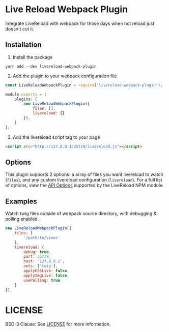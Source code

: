 # Live Reload Webpack Plugin

Integrate LiveReload with webpack for those days when hot reload just doesn't cut it.

## Installation

1. Install the package

```
yarn add --dev livereload-webpack-plugin
```

2. Add the plugin to your webpack configuration file

```js
const LiveReloadWebpackPlugin = require('livereload-webpack-plugin');

module.exports = [
    plugins: [
        new LiveReloadWebpackPlugin({
            files: [],
            livereload: {}
        }),
    ]
];
```

3. Add the livereload script tag to your page

```html
<script src="http://127.0.0.1:35729/livereload.js"></script>
```

## Options

This plugin supports 2 options: a array of files you want livereload to watch (`files`), and any custom livereload configuration (`livereload`). For a full list of options, view the [API Options](https://www.npmjs.com/package/livereload#api-options) supported by the LiveReload NPM module.

## Examples

Watch twig files outside of webpack source directory, with debugging & polling enabled.

```js
new LiveReloadWebpackPlugin({
    files: [
        '/path/to/views'
    ],
    livereload: {
        debug: true,
        port: 35729,
        host: '127.0.0.1',
        exts: ['twig'],
        applyCSSLive: false,
        applyImgLive: false,
        usePolling: true
    }
}),
```

# LICENSE

BSD-3 Clause: See [LICENSE](LICENSE) for more information.